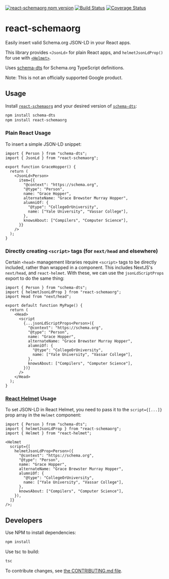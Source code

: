 [![react-schemaorg npm version](https://badge.fury.io/js/react-schemaorg.svg)](https://www.npmjs.com/package/react-schemaorg) [![Build Status](https://travis-ci.org/google/react-schemaorg.svg?branch=master)](https://travis-ci.org/google/react-schemaorg) [![Coverage Status](https://coveralls.io/repos/github/google/react-schemaorg/badge.svg?branch=master)](https://coveralls.io/github/google/react-schemaorg?branch=master)

# react-schemaorg

Easily insert valid Schema.org JSON-LD in your React apps.

This library provides `<JsonLd>` for plain React apps, and `helmetJsonLdProp()`
for use with [`<Helmet>`](https://github.com/nfl/react-helmet).

Uses [schema-dts](https://github.com/google/schema-dts) for Schema.org
TypeScript definitions.

Note: This is not an officially supported Google product.

## Usage

Install [`react-schemaorg`](https://www.npmjs.com/package/react-schemaorg) and
your desired version of
[`schema-dts`](https://www.npmjs.com/package/schema-dts):

```sh
npm install schema-dts
npm install react-schemaorg
```

### Plain React Usage

To insert a simple JSON-LD snippet:

```tsx
import { Person } from "schema-dts";
import { JsonLd } from "react-schemaorg";

export function GraceHopper() {
  return (
    <JsonLd<Person>
      item={{
        "@context": "https://schema.org",
        "@type": "Person",
        name: "Grace Hopper",
        alternateName: "Grace Brewster Murray Hopper",
        alumniOf: {
          "@type": "CollegeOrUniversity",
          name: ["Yale University", "Vassar College"],
        },
        knowsAbout: ["Compilers", "Computer Science"],
      }}
    />
  );
}
```

### Directly creating `<script>` tags (for `next/head` and elsewhere)

Certain `<head>` management libraries require `<script>` tags to be directly
included, rather than wrapped in a component. This includes NextJS's
`next/head`, and `react-helmet`. With these, we can use the `jsonLdScriptProps`
export to do the same thing:

```tsx
import { Person } from "schema-dts";
import { helmetJsonLdProp } from "react-schemaorg";
import Head from "next/head";

export default function MyPage() {
  return (
    <Head>
      <script
        {...jsonLdScriptProps<Person>({
          "@context": "https://schema.org",
          "@type": "Person",
          name: "Grace Hopper",
          alternateName: "Grace Brewster Murray Hopper",
          alumniOf: {
            "@type": "CollegeOrUniversity",
            name: ["Yale University", "Vassar College"],
          },
          knowsAbout: ["Compilers", "Computer Science"],
        })}
      />
    </Head>
  );
}
```

### [React Helmet](https://github.com/nfl/react-helmet) Usage

To set JSON-LD in React Helmet, you need to pass it to the `script={[...]}` prop
array in the `Helmet` component:

```tsx
import { Person } from "schema-dts";
import { helmetJsonLdProp } from "react-schemaorg";
import { Helmet } from "react-helmet";

<Helmet
  script={[
    helmetJsonLdProp<Person>({
      "@context": "https://schema.org",
      "@type": "Person",
      name: "Grace Hopper",
      alternateName: "Grace Brewster Murray Hopper",
      alumniOf: {
        "@type": "CollegeOrUniversity",
        name: ["Yale University", "Vassar College"],
      },
      knowsAbout: ["Compilers", "Computer Science"],
    }),
  ]}
/>;
```

## Developers

Use NPM to install dependencies:

```sh
npm install
```

Use tsc to build:

```sh
tsc
```

To contribute changes, see [the CONTRIBUTING.md file](./CONTRIBUTING.md).
